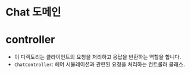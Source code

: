 # Chat 도메인

# controller
- 이 디렉토리는 클라이언트의 요청을 처리하고 응답을 반환하는 역할을 합니다.
- `ChatController`: 헤어 시뮬레이션과 관련된 요청을 처리하는 컨트롤러 클래스.